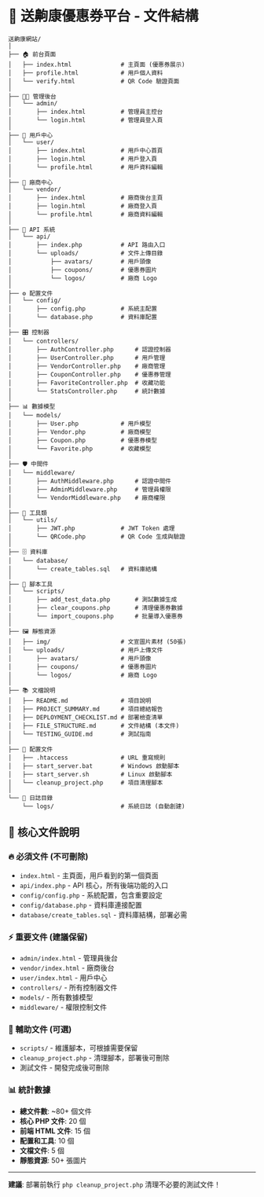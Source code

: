 # 📁 送齁康優惠券平台 - 文件結構

```
送齁康網站/
│
├── 🏠 前台頁面
│   ├── index.html              # 主頁面 (優惠券展示)
│   ├── profile.html            # 用戶個人資料
│   └── verify.html             # QR Code 驗證頁面
│
├── 👨‍💼 管理後台
│   └── admin/
│       ├── index.html          # 管理員主控台
│       └── login.html          # 管理員登入頁
│
├── 👤 用戶中心
│   └── user/
│       ├── index.html          # 用戶中心首頁
│       ├── login.html          # 用戶登入頁
│       └── profile.html        # 用戶資料編輯
│
├── 🏪 廠商中心
│   └── vendor/
│       ├── index.html          # 廠商後台主頁
│       ├── login.html          # 廠商登入頁
│       └── profile.html        # 廠商資料編輯
│
├── 🔌 API 系統
│   └── api/
│       ├── index.php           # API 路由入口
│       └── uploads/            # 文件上傳目錄
│           ├── avatars/        # 用戶頭像
│           ├── coupons/        # 優惠券圖片
│           └── logos/          # 廠商 Logo
│
├── ⚙️ 配置文件
│   └── config/
│       ├── config.php          # 系統主配置
│       └── database.php        # 資料庫配置
│
├── 🎛️ 控制器
│   └── controllers/
│       ├── AuthController.php      # 認證控制器
│       ├── UserController.php      # 用戶管理
│       ├── VendorController.php    # 廠商管理
│       ├── CouponController.php    # 優惠券管理
│       ├── FavoriteController.php  # 收藏功能
│       └── StatsController.php     # 統計數據
│
├── 📊 數據模型
│   └── models/
│       ├── User.php            # 用戶模型
│       ├── Vendor.php          # 廠商模型
│       ├── Coupon.php          # 優惠券模型
│       └── Favorite.php        # 收藏模型
│
├── 🛡️ 中間件
│   └── middleware/
│       ├── AuthMiddleware.php      # 認證中間件
│       ├── AdminMiddleware.php     # 管理員權限
│       └── VendorMiddleware.php    # 廠商權限
│
├── 🔧 工具類
│   └── utils/
│       ├── JWT.php             # JWT Token 處理
│       └── QRCode.php          # QR Code 生成與驗證
│
├── 🗄️ 資料庫
│   └── database/
│       └── create_tables.sql   # 資料庫結構
│
├── 📜 腳本工具
│   └── scripts/
│       ├── add_test_data.php       # 測試數據生成
│       ├── clear_coupons.php       # 清理優惠券數據
│       └── import_coupons.php      # 批量導入優惠券
│
├── 🖼️ 靜態資源
│   ├── img/                    # 文宣圖片素材 (50張)
│   └── uploads/                # 用戶上傳文件
│       ├── avatars/            # 用戶頭像
│       ├── coupons/            # 優惠券圖片
│       └── logos/              # 廠商 Logo
│
├── 📚 文檔說明
│   ├── README.md               # 項目說明
│   ├── PROJECT_SUMMARY.md      # 項目總結報告
│   ├── DEPLOYMENT_CHECKLIST.md # 部署檢查清單
│   ├── FILE_STRUCTURE.md       # 文件結構 (本文件)
│   └── TESTING_GUIDE.md        # 測試指南
│
├── 🔧 配置文件
│   ├── .htaccess               # URL 重寫規則
│   ├── start_server.bat        # Windows 啟動腳本
│   ├── start_server.sh         # Linux 啟動腳本
│   └── cleanup_project.php     # 項目清理腳本
│
└── 📝 日誌目錄
    └── logs/                   # 系統日誌 (自動創建)
```

## 🎯 核心文件說明

### 🔥 必須文件 (不可刪除)

- `index.html` - 主頁面，用戶看到的第一個頁面
- `api/index.php` - API 核心，所有後端功能的入口
- `config/config.php` - 系統配置，包含重要設定
- `config/database.php` - 資料庫連接配置
- `database/create_tables.sql` - 資料庫結構，部署必需

### ⚡ 重要文件 (建議保留)

- `admin/index.html` - 管理員後台
- `vendor/index.html` - 廠商後台
- `user/index.html` - 用戶中心
- `controllers/` - 所有控制器文件
- `models/` - 所有數據模型
- `middleware/` - 權限控制文件

### 🔧 輔助文件 (可選)

- `scripts/` - 維護腳本，可根據需要保留
- `cleanup_project.php` - 清理腳本，部署後可刪除
- 測試文件 - 開發完成後可刪除

### 📊 統計數據

- **總文件數**: ~80+ 個文件
- **核心 PHP 文件**: 20 個
- **前端 HTML 文件**: 15 個
- **配置和工具**: 10 個
- **文檔文件**: 5 個
- **靜態資源**: 50+ 張圖片

---

**建議**: 部署前執行 `php cleanup_project.php` 清理不必要的測試文件！

